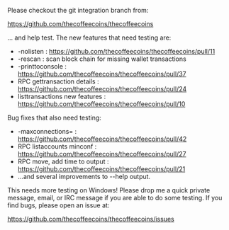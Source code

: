 Please checkout the git integration branch from:

https://github.com/thecoffeecoins/thecoffeecoins

... and help test.  The new features that need testing are:

* -nolisten : https://github.com/thecoffeecoins/thecoffeecoins/pull/11
* -rescan : scan block chain for missing wallet transactions
* -printtoconsole : https://github.com/thecoffeecoins/thecoffeecoins/pull/37
* RPC gettransaction details : https://github.com/thecoffeecoins/thecoffeecoins/pull/24
* listtransactions new features : https://github.com/thecoffeecoins/thecoffeecoins/pull/10

Bug fixes that also need testing:

* -maxconnections= : https://github.com/thecoffeecoins/thecoffeecoins/pull/42
* RPC listaccounts minconf : https://github.com/thecoffeecoins/thecoffeecoins/pull/27
* RPC move, add time to output : https://github.com/thecoffeecoins/thecoffeecoins/pull/21
* ...and several improvements to --help output.

This needs more testing on Windows!  Please drop me a quick private message, email, or IRC message if you are able to do some testing.  If you find bugs, please open an issue at:

https://github.com/thecoffeecoins/thecoffeecoins/issues
